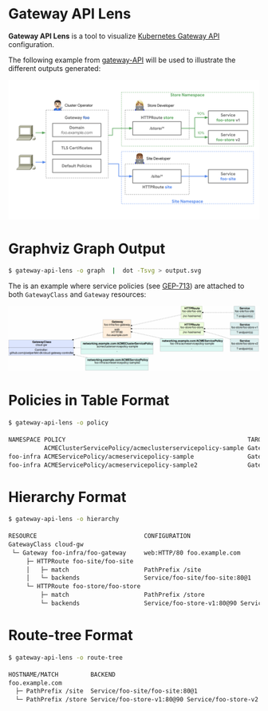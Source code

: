 # Gateway API Lens

**Gateway API Lens** is a tool to visualize [Kubernetes Gateway
API](https://gateway-api.sigs.k8s.i) configuration.

The following example from
[gateway-API](https://gateway-api.sigs.k8s.io) will be used to
illustrate the different outputs generated:

![Gateway-API example](doc/images/gateway-roles.png)

# Graphviz Graph Output

```bash
$ gateway-api-lens -o graph  |  dot -Tsvg > output.svg
```

The is an example where service policies (see
[GEP-713](https://gateway-api.sigs.k8s.io/geps/gep-713)) are attached
to both `GatewayClass` and `Gateway` resources:

![Example Graphviz output](doc/images/graphviz-output.png)

# Policies in Table Format

```bash
$ gateway-api-lens -o policy

NAMESPACE POLICY                                                   TARGET                        DEFAULT OVERRIDE
          ACMEClusterServicePolicy/acmeclusterservicepolicy-sample GatewayClass/cloud-gw         No      Yes
foo-infra ACMEServicePolicy/acmeservicepolicy-sample               Gateway/foo-infra/foo-gateway Yes     No
foo-infra ACMEServicePolicy/acmeservicepolicy-sample2              GatewayClass/cloud-gw         Yes     No
```

# Hierarchy Format

```bash
$ gateway-api-lens -o hierarchy

RESOURCE                              CONFIGURATION
GatewayClass cloud-gw
 └─ Gateway foo-infra/foo-gateway     web:HTTP/80 foo.example.com
     ├─ HTTPRoute foo-site/foo-site
     │   ├─ match                     PathPrefix /site
     │   └─ backends                  Service/foo-site/foo-site:80@1
     └─ HTTPRoute foo-store/foo-store
         ├─ match                     PathPrefix /store
         └─ backends                  Service/foo-store-v1:80@90 Service/foo-store-v2:80@10
```

# Route-tree Format

```bash
$ gateway-api-lens -o route-tree

HOSTNAME/MATCH         BACKEND
foo.example.com
  ├─ PathPrefix /site  Service/foo-site/foo-site:80@1
  └─ PathPrefix /store Service/foo-store-v1:80@90 Service/foo-store-v2:80@10
```
